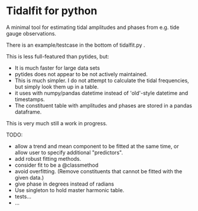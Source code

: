 Tidalfit for python
===================

A minimal tool for estimating tidal amplitudes and phases from e.g. tide gauge observations. 

There is an example/testcase in the bottom of tidalfit.py .



This is less full-featured than pytides, but:
* It is much faster for large data sets
* pytides does not appear to be not actively maintained. 
* This is much simpler. I do not attempt to calculate the tidal frequencies, but simply look them up in a table. 
* it uses with numpy/pandas datetime instead of 'old'-style datetime and timestamps. 
* The constituent table with amplitudes and phases are stored in a pandas dataframe.

This is very much still a work in progress.


TODO:
* allow a trend and mean component to be fitted at the same time, or allow user to specify additional "predictors".
* add robust fitting methods. 
* consider fit to be a @classmethod
* avoid overfitting. (Remove constituents that cannot be fitted with the given data.)
* give phase in degrees instead of radians
* Use singleton to hold master harmonic table.
* tests...
* ...
